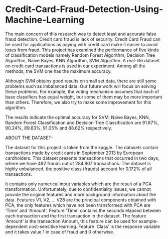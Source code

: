 # Credit-Card-Fraud-Detection-Using-Machine-Learning

The main concern of this research was to detect least and accurate false fraud detection. Credit card fraud is lack of security. Credit Card Fraud can be used for applications as paying with credit card make it easier to avoid loses from fraud. This project has examined the performance of five kinds of classification models namely Random Forest Algorithm, Decision Tree Algorithm, Naïve Bayes, KNN Algorithm, SVM Algorithm. A real-life dataset on credit card transactions is used in our experiment. Among all the methods, the SVM one has the maximum accuracy.

Although SVM obtains good results on small set data, there are still some problems such as imbalanced data. Our future work will focus on solving these problems. For example, the voting mechanism assumes that each of base classifiers has equal weight, but some of them may be more important than others. Therefore, we also try to make some improvement for this
algorithm.

The results indicate the optimal accuracy for SVM, Naïve Bayes, KNN, Random Forest Classification and Decision Tree Classification are 91.87%, 90.24%, 89.83%, 91.05% and 88.62% respectively.

ABOUT THE DATASET-

The dataset for this project is taken from the kaggle. The datasets contain transactions made by credit cards in September 2013 by European cardholders. This dataset presents transactions that occurred in two days, where we have 492 frauds out of 284,807 transactions. The dataset is highly unbalanced, the positive class (frauds) account for 0.172% of all transactions.

It contains only numerical input variables which are the result of a PCA transformation. Unfortunately, due to confidentiality issues, we cannot provide the original features and more background information about the data. Features V1, V2, ... V28 are the principal components obtained with PCA, the only features which have not been transformed with PCA are 'Time' and 'Amount'. Feature 'Time' contains the seconds elapsed between each transaction and the first transaction in the dataset. The feature 'Amount' is the transaction Amount, this feature can be used for example-dependent cost-sensitive learning. Feature 'Class' is the response variable and it takes value 1 in case of fraud and 0 otherwise.
